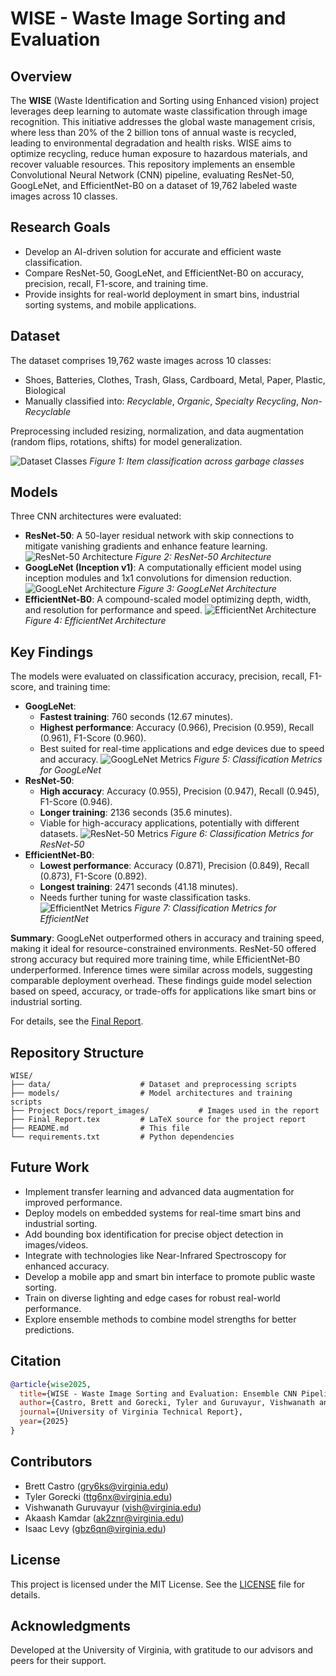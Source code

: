 # WISE - Waste Image Sorting and Evaluation

## Overview
The **WISE** (Waste Identification and Sorting using Enhanced vision) project leverages deep learning to automate waste classification through image recognition. This initiative addresses the global waste management crisis, where less than 20% of the 2 billion tons of annual waste is recycled, leading to environmental degradation and health risks. WISE aims to optimize recycling, reduce human exposure to hazardous materials, and recover valuable resources. This repository implements an ensemble Convolutional Neural Network (CNN) pipeline, evaluating ResNet-50, GoogLeNet, and EfficientNet-B0 on a dataset of 19,762 labeled waste images across 10 classes.

## Research Goals
- Develop an AI-driven solution for accurate and efficient waste classification.
- Compare ResNet-50, GoogLeNet, and EfficientNet-B0 on accuracy, precision, recall, F1-score, and training time.
- Provide insights for real-world deployment in smart bins, industrial sorting systems, and mobile applications.

## Dataset
The dataset comprises 19,762 waste images across 10 classes:
- Shoes, Batteries, Clothes, Trash, Glass, Cardboard, Metal, Paper, Plastic, Biological
- Manually classified into: *Recyclable*, *Organic*, *Specialty Recycling*, *Non-Recyclable*

Preprocessing included resizing, normalization, and data augmentation (random flips, rotations, shifts) for model generalization.

![Dataset Classes](https://raw.githubusercontent.com/WISE-DL-Project/WISE/refs/heads/main/Project%20Docs/report_images/dataset_classes.png)
*Figure 1: Item classification across garbage classes*

## Models
Three CNN architectures were evaluated:
- **ResNet-50**: A 50-layer residual network with skip connections to mitigate vanishing gradients and enhance feature learning.
  ![ResNet-50 Architecture](https://raw.githubusercontent.com/WISE-DL-Project/WISE/refs/heads/main/Project%20Docs/report_images/resnet50.png)
  *Figure 2: ResNet-50 Architecture*
- **GoogLeNet (Inception v1)**: A computationally efficient model using inception modules and 1x1 convolutions for dimension reduction.
  ![GoogLeNet Architecture](https://raw.githubusercontent.com/WISE-DL-Project/WISE/refs/heads/main/Project%20Docs/report_images/googlenet.png)
  *Figure 3: GoogLeNet Architecture*
- **EfficientNet-B0**: A compound-scaled model optimizing depth, width, and resolution for performance and speed.
  ![EfficientNet Architecture](https://raw.githubusercontent.com/WISE-DL-Project/WISE/refs/heads/main/Project%20Docs/report_images/efficientnet.png)
  *Figure 4: EfficientNet Architecture*

## Key Findings
The models were evaluated on classification accuracy, precision, recall, F1-score, and training time:
- **GoogLeNet**:
  - **Fastest training**: 760 seconds (12.67 minutes).
  - **Highest performance**: Accuracy (0.966), Precision (0.959), Recall (0.961), F1-Score (0.960).
  - Best suited for real-time applications and edge devices due to speed and accuracy.
  ![GoogLeNet Metrics](https://raw.githubusercontent.com/WISE-DL-Project/WISE/refs/heads/main/Project%20Docs/report_images/gnet_metrics.png)
  *Figure 5: Classification Metrics for GoogLeNet*
- **ResNet-50**:
  - **High accuracy**: Accuracy (0.955), Precision (0.947), Recall (0.945), F1-Score (0.946).
  - **Longer training**: 2136 seconds (35.6 minutes).
  - Viable for high-accuracy applications, potentially with different datasets.
  ![ResNet-50 Metrics](https://raw.githubusercontent.com/WISE-DL-Project/WISE/refs/heads/main/Project%20Docs/report_images/rnet_metrics.png)
  *Figure 6: Classification Metrics for ResNet-50*
- **EfficientNet-B0**:
  - **Lowest performance**: Accuracy (0.871), Precision (0.849), Recall (0.873), F1-Score (0.892).
  - **Longest training**: 2471 seconds (41.18 minutes).
  - Needs further tuning for waste classification tasks.
  ![EfficientNet Metrics](https://raw.githubusercontent.com/WISE-DL-Project/WISE/refs/heads/main/Project%20Docs/report_images/enet_metrics.png)
  *Figure 7: Classification Metrics for EfficientNet*

**Summary**: GoogLeNet outperformed others in accuracy and training speed, making it ideal for resource-constrained environments. ResNet-50 offered strong accuracy but required more training time, while EfficientNet-B0 underperformed. Inference times were similar across models, suggesting comparable deployment overhead. These findings guide model selection based on speed, accuracy, or trade-offs for applications like smart bins or industrial sorting.

For details, see the [Final Report](Final_Report.tex).

## Repository Structure
```
WISE/
├── data/                    # Dataset and preprocessing scripts
├── models/                  # Model architectures and training scripts
├── Project Docs/report_images/           # Images used in the report
├── Final_Report.tex         # LaTeX source for the project report
├── README.md                # This file
└── requirements.txt         # Python dependencies
```

## Future Work
- Implement transfer learning and advanced data augmentation for improved performance.
- Deploy models on embedded systems for real-time smart bins and industrial sorting.
- Add bounding box identification for precise object detection in images/videos.
- Integrate with technologies like Near-Infrared Spectroscopy for enhanced accuracy.
- Develop a mobile app and smart bin interface to promote public waste sorting.
- Train on diverse lighting and edge cases for robust real-world performance.
- Explore ensemble methods to combine model strengths for better predictions.

## Citation
```bibtex
@article{wise2025,
  title={WISE - Waste Image Sorting and Evaluation: Ensemble CNN Pipeline for Trash Detection and Classification},
  author={Castro, Brett and Gorecki, Tyler and Guruvayur, Vishwanath and Kamdar, Akaash and Levy, Isaac},
  journal={University of Virginia Technical Report},
  year={2025}
}
```

## Contributors
- Brett Castro ([gry6ks@virginia.edu](mailto:gry6ks@virginia.edu))
- Tyler Gorecki ([ttg6nx@virginia.edu](mailto:ttg6nx@virginia.edu))
- Vishwanath Guruvayur ([vish@virginia.edu](mailto:vish@virginia.edu))
- Akaash Kamdar ([ak2znr@virginia.edu](mailto:ak2znr@virginia.edu))
- Isaac Levy ([gbz6qn@virginia.edu](mailto:gbz6qn@virginia.edu))

## License
This project is licensed under the MIT License. See the [LICENSE](LICENSE) file for details.

## Acknowledgments
Developed at the University of Virginia, with gratitude to our advisors and peers for their support.